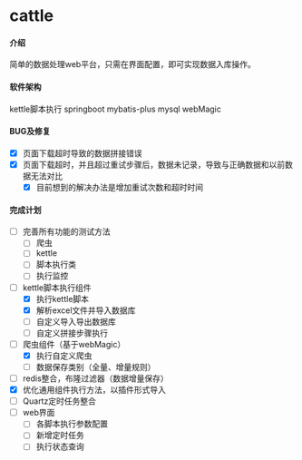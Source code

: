 # cattle

#### 介绍
简单的数据处理web平台，只需在界面配置，即可实现数据入库操作。

#### 软件架构
kettle脚本执行
springboot
mybatis-plus
mysql
webMagic

#### BUG及修复

- [x] 页面下载超时导致的数据拼接错误
- [x] 页面下载超时，并且超过重试步骤后，数据未记录，导致与正确数据和以前数据无法对比
    - [x] 目前想到的解决办法是增加重试次数和超时时间

#### 完成计划
- [ ] 完善所有功能的测试方法
    - [ ] 爬虫
    - [ ] kettle
    - [ ] 脚本执行类
    - [ ] 执行监控
- [ ] kettle脚本执行组件
    - [x] 执行kettle脚本
    - [x] 解析excel文件并导入数据库
    - [ ] 自定义导入导出数据库
    - [ ] 自定义拼接步骤执行
- [ ] 爬虫组件（基于webMagic）
    - [x] 执行自定义爬虫
    - [ ] 数据保存类别（全量、增量规则）
- [ ] redis整合，布隆过滤器（数据增量保存）
- [x] 优化通用组件执行方法，以插件形式导入
- [ ] Quartz定时任务整合
- [ ] web界面
    - [ ] 各脚本执行参数配置
    - [ ] 新增定时任务
    - [ ] 执行状态查询